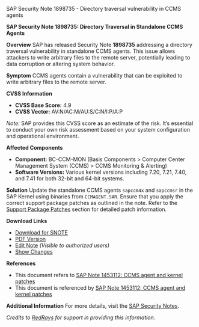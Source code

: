 SAP Security Note 1898735 - Directory traversal vulnerability in CCMS agents

**SAP Security Note 1898735: Directory Traversal in Standalone CCMS Agents**

**Overview**
SAP has released Security Note **1898735** addressing a directory traversal vulnerability in standalone CCMS agents. This issue allows attackers to write arbitrary files to the remote server, potentially leading to data corruption or altering system behavior.

**Symptom**
CCMS agents contain a vulnerability that can be exploited to write arbitrary files to the remote server.

**CVSS Information**
- **CVSS Base Score:** 4.9
- **CVSS Vector:** AV:N/AC:M/AU:S/C:N/I:P/A:P

*Note:* SAP provides this CVSS score as an estimate of the risk. It’s essential to conduct your own risk assessment based on your system configuration and operational environment.

**Affected Components**
- **Component:** BC-CCM-MON (Basis Components > Computer Center Management System (CCMS) > CCMS Monitoring & Alerting)
- **Software Versions:** Various kernel versions including 7.20, 7.21, 7.40, and 7.41 for both 32-bit and 64-bit systems.

**Solution**
Update the standalone CCMS agents `sapccm4x` and `sapccmsr` in the SAP Kernel using binaries from `CCMAGENT.SAR`. Ensure that you apply the correct support package patches as outlined in the note. Refer to the [Support Package Patches](https://me.sap.com/softwarecenter/template/products/_APP=00200682500000001943&_EVENT=DISPHIER&HEADER=Y&FUNCTIONBAR=N&EVENT=TREE&NE=NAVIGATE&ENR=67837800100200022526&V=MAINT) section for detailed patch information.

**Download Links**
- [Download for SNOTE](https://notesdownloads.sap.com/note/0040000017704672017)
- [PDF Version](https://userapps.support.sap.com/sap/support/sfm/notes/print/0001898735?language=en-US&token=D4CA7FA18292699D5CB13553A6130E41)
- [Edit Note](https://i7p.wdf.sap.corp/sap/support/notes/edit/0001898735) *(Visible to authorized users)*
- [Show Changes](https://me.sap.com/notesLatestChanges/0001898735/E/diff)

**References**
- This document refers to [SAP Note 1453112: CCMS agent and kernel patches](https://me.sap.com/notes/1453112)
- This document is referenced by [SAP Note 1453112: CCMS agent and kernel patches](https://me.sap.com/notes/1453112)

**Additional Information**
For more details, visit the [SAP Security Notes](https://me.sap.com/securitynotes/).

*Credits to [RedRays](https://redrays.io) for support in providing this information.*